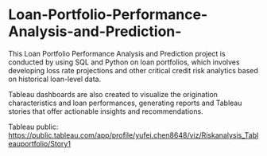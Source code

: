 # Loan-Portfolio-Performance-Analysis-and-Prediction-

This Loan Portfolio Performance Analysis and Prediction project is conducted by using SQL and Python on loan portfolios, which involves developing loss rate projections and other critical credit risk analytics based on historical loan-level data.

Tableau dashboards are also created to visualize the origination characteristics and loan performances, generating reports and Tableau stories that offer actionable insights and recommendations.

Tableau public:
https://public.tableau.com/app/profile/yufei.chen8648/viz/Riskanalysis_Tableauportfolio/Story1
